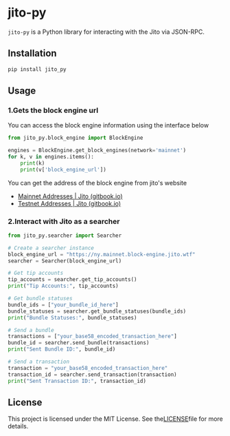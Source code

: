 # jito-py

`jito-py` is a Python library for interacting with the Jito via JSON-RPC.

## Installation

```bash
pip install jito_py
```
    
## Usage

### 1.Gets the block engine url

You can access the block engine information using the interface below

```python
from jito_py.block_engine import BlockEngine

engines = BlockEngine.get_block_engines(network='mainnet')
for k, v in engines.items():
    print(k)
    print(v['block_engine_url'])
```

You can get the address of the block engine from jito's website

- [Mainnet Addresses | Jito (gitbook.io)](https://jito-labs.gitbook.io/mev/searcher-resources/block-engine/mainnet-addresses)
- [Testnet Addresses | Jito (gitbook.io)](https://jito-labs.gitbook.io/mev/searcher-resources/block-engine/testnet-addresses)

### 2.Interact with Jito as a searcher

```python  
from jito_py.searcher import Searcher

# Create a searcher instance  
block_engine_url = "https://ny.mainnet.block-engine.jito.wtf"
searcher = Searcher(block_engine_url)

# Get tip accounts  
tip_accounts = searcher.get_tip_accounts()
print("Tip Accounts:", tip_accounts)

# Get bundle statuses  
bundle_ids = ["your_bundle_id_here"]
bundle_statuses = searcher.get_bundle_statuses(bundle_ids)
print("Bundle Statuses:", bundle_statuses)

# Send a bundle  
transactions = ["your_base58_encoded_transaction_here"]
bundle_id = searcher.send_bundle(transactions)
print("Sent Bundle ID:", bundle_id)

# Send a transaction  
transaction = "your_base58_encoded_transaction_here"
transaction_id = searcher.send_transaction(transaction)
print("Sent Transaction ID:", transaction_id)
```

## License

This project is licensed under the MIT License. See the[LICENSE](LICENSE)file for more details.
